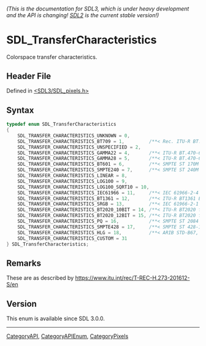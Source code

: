 ###### (This is the documentation for SDL3, which is under heavy development and the API is changing! [SDL2](https://wiki.libsdl.org/SDL2/) is the current stable version!)
# SDL_TransferCharacteristics

Colorspace transfer characteristics.

## Header File

Defined in [<SDL3/SDL_pixels.h>](https://github.com/libsdl-org/SDL/blob/main/include/SDL3/SDL_pixels.h)

## Syntax

```c
typedef enum SDL_TransferCharacteristics
{
    SDL_TRANSFER_CHARACTERISTICS_UNKNOWN = 0,
    SDL_TRANSFER_CHARACTERISTICS_BT709 = 1,         /**< Rec. ITU-R BT.709-6 / ITU-R BT1361 */
    SDL_TRANSFER_CHARACTERISTICS_UNSPECIFIED = 2,
    SDL_TRANSFER_CHARACTERISTICS_GAMMA22 = 4,       /**< ITU-R BT.470-6 System M / ITU-R BT1700 625 PAL & SECAM */
    SDL_TRANSFER_CHARACTERISTICS_GAMMA28 = 5,       /**< ITU-R BT.470-6 System B, G */
    SDL_TRANSFER_CHARACTERISTICS_BT601 = 6,         /**< SMPTE ST 170M / ITU-R BT.601-7 525 or 625 */
    SDL_TRANSFER_CHARACTERISTICS_SMPTE240 = 7,      /**< SMPTE ST 240M */
    SDL_TRANSFER_CHARACTERISTICS_LINEAR = 8,
    SDL_TRANSFER_CHARACTERISTICS_LOG100 = 9,
    SDL_TRANSFER_CHARACTERISTICS_LOG100_SQRT10 = 10,
    SDL_TRANSFER_CHARACTERISTICS_IEC61966 = 11,     /**< IEC 61966-2-4 */
    SDL_TRANSFER_CHARACTERISTICS_BT1361 = 12,       /**< ITU-R BT1361 Extended Colour Gamut */
    SDL_TRANSFER_CHARACTERISTICS_SRGB = 13,         /**< IEC 61966-2-1 (sRGB or sYCC) */
    SDL_TRANSFER_CHARACTERISTICS_BT2020_10BIT = 14, /**< ITU-R BT2020 for 10-bit system */
    SDL_TRANSFER_CHARACTERISTICS_BT2020_12BIT = 15, /**< ITU-R BT2020 for 12-bit system */
    SDL_TRANSFER_CHARACTERISTICS_PQ = 16,           /**< SMPTE ST 2084 for 10-, 12-, 14- and 16-bit systems */
    SDL_TRANSFER_CHARACTERISTICS_SMPTE428 = 17,     /**< SMPTE ST 428-1 */
    SDL_TRANSFER_CHARACTERISTICS_HLG = 18,          /**< ARIB STD-B67, known as "hybrid log-gamma" (HLG) */
    SDL_TRANSFER_CHARACTERISTICS_CUSTOM = 31
} SDL_TransferCharacteristics;
```

## Remarks

These are as described by https://www.itu.int/rec/T-REC-H.273-201612-S/en

## Version

This enum is available since SDL 3.0.0.

----
[CategoryAPI](CategoryAPI), [CategoryAPIEnum](CategoryAPIEnum), [CategoryPixels](CategoryPixels)

